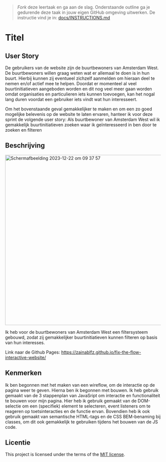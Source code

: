 > _Fork_ deze leertaak en ga aan de slag. 
Onderstaande outline ga je gedurende deze taak in jouw eigen GitHub omgeving uitwerken. 
De instructie vind je in: [docs/INSTRUCTIONS.md](docs/INSTRUCTIONS.md)

# Titel
<!-- Geef je project een titel en schrijf in één zin wat het is -->

## User Story
<!-- Schrijf de user story waar je aan hebt gewerkt  -->
De gebruikers van de website zijn de buurtbewoners van Amsterdam West. De buurtbewoners willen graag weten wat er allemaal te doen is in hun buurt. Hierbij kunnen zij eventueel zichzelf aanmelden om hieraan deel te nemen en/of actief mee te helpen. Doordat er momenteel al veel buurtinitiatieven aangeboden worden en dit nog veel meer gaan worden omdat organisaties en particulieren iets kunnen toevoegen, kan het nogal lang duren voordat een gebruiker iets vindt wat hun interesseert.

Om het bovenstaande geval gemakkelijker te maken en om een zo goed mogelijke belevenis op de website te laten ervaren, hanteer ik voor deze sprint de volgende user story: Als buurtbewoner van Amsterdam West wil ik gemakkelijk buurtinitiatieven zoeken waar ik geïnteresseerd in ben door te zoeken en filteren
## Beschrijving
<!-- In de Beschrijving staat hoe je project er uit ziet, hoe het werkt en wat je er mee kan. -->
<!-- Voeg een mooie poster visual toe 📸 -->
<!-- Voeg een link toe naar Github Pages 🌐-->
<img width="550" alt="Scherm­afbeelding 2023-12-22 om 09 37 57" src="https://github.com/zainablfz/fix-the-flow-interactive-website/assets/144009548/5eac0fcd-80c9-4f87-91b8-c5bd786697dc">

Ik heb voor de buurtbewoners van Amsterdam West een filtersysteem gebouwd, zodat zij gemakkelijker buurtinitiatieven kunnen filteren op basis van hun interesses. 

Link naar de Github Pages: https://zainablfz.github.io/fix-the-flow-interactive-website/

## Kenmerken
<!-- Bij Kenmerken staat welke technieken zijn gebruikt en hoe. Wat is de HTML structuur? Wat zijn de belangrijkste dingen in CSS? Wat is er met JS gedaan en hoe? -->

Ik ben begonnen met het maken van een wireflow, om de interactie op de pagina weer te geven. Hierna ben ik begonnen met bouwen. Ik heb gebruik gemaakt van de 3 stappenplan van JavaSript om interactie en functionaliteit te bouwen voor mijn pagina. Hier heb ik gebruik gemaakt van de DOM-selectie om een (specifiek) element te selecteren, event listeners om te reageren op toetsinteracties en de functie ervan. Bovendien heb ik ook gebruik gemaakt van semantische HTML-tags en de CSS BEM-benaming bij classes, om dit ook gemakkelijk te gebruiken tijdens het bouwen van de JS code.


## Licentie

This project is licensed under the terms of the [MIT license](./LICENSE).

